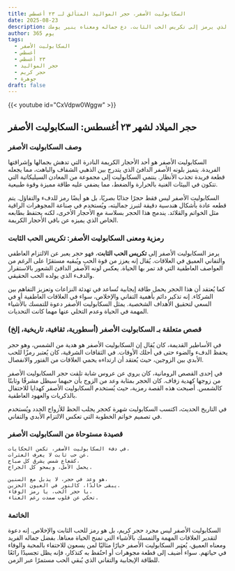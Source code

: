 ```yaml
---
title: السكابوليت الأصفر، حجر المواليد المتألق لـ ٢٣ أغسطس
date: 2025-08-23
description: اشعر بأهمية السكابوليت الأصفر، حجر المواليد لـ ٢٣ أغسطس الذي يرمز إلى تكريس الحب الثابت. دع جماله ومعناه ينير يومك.
author: 365 يوم
tags:
  - السكابوليت الأصفر
  - أغسطس
  - ٢٣ أغسطس
  - حجر المواليد
  - حجر كريم
  - جوهرة
draft: false
---
```


{{< youtube id="CxVdpw0Wggw" >}}

## حجر الميلاد لشهر ٢٣ أغسطس: السكابوليت الأصفر

### وصف السكابوليت الأصفر

السكابوليت الأصفر هو أحد الأحجار الكريمة النادرة التي تدهش بجمالها وإشراقتها الفريدة. يتميز بلونه الأصفر الدافئ الذي يتدرج بين الذهبي الشفاف والباهت، مما يجعله قطعة فريدة تجذب الأنظار. ينتمي السكابوليت إلى مجموعة من المعادن السيليكاتية التي تتكون في البيئات الغنية بالحرارة والضغط، مما يضفي عليه طاقة مميزة وقوة طبيعية.

السكابوليت الأصفر ليس فقط حجرًا جذابًا بصريًا، بل هو أيضًا رمز للدفء والتفاؤل. يتم قطعه عادة بأشكال هندسية دقيقة لتبرز جماليته، ويُستخدم في صناعة المجوهرات الراقية مثل الخواتم والقلائد. يندمج هذا الحجر بسلاسة مع الأحجار الأخرى، لكنه يحتفظ بطابعه الخاص الذي يميزه عن باقي الأحجار الكريمة.

### رمزية ومعنى السكابوليت الأصفر: تكريس الحب الثابت

يرمز السكابوليت الأصفر إلى **تكريس الحب الثابت**، فهو حجر يعبر عن الالتزام العاطفي والتفاني العميق في العلاقات. يُقال إنه يعزز من قوة الحب ويُبقيه مستقرًا على الرغم من العواصف العاطفية التي قد تمر بها الحياة. يعكس لونه الأصفر الدافئ الشعور بالاستقرار والدفء الذي يولده الحب الحقيقي.

كما يُعتقد أن هذا الحجر يحمل طاقة إيجابية تُساعد في تهدئة النزاعات وتعزيز التفاهم بين الشركاء. إنه تذكير دائم بأهمية التفاني والإخلاص، سواء في العلاقات العاطفية أو في السعي لتحقيق الأهداف الشخصية. يمثل السكابوليت الأصفر دعوة للتمسك بالأشياء المهمة في الحياة وعدم التخلي عنها مهما كانت التحديات.

### قصص متعلقة بـ السكابوليت الأصفر (أسطورية، ثقافية، تاريخية، إلخ)

في الأساطير القديمة، كان يُقال إن السكابوليت الأصفر هو هدية من الشمس، وهو حجر يحفظ الدفء والضوء حتى في أحلك الأوقات. في الثقافات الشرقية، كان يُعتبر رمزًا للحب الأبدي بين الزوجين، حيث يُعتقد أن ارتداءه يحمي العلاقات من الفتور والانفصال.

في إحدى القصص الرومانية، كان يروي عن عروس شابة تلقت حجر السكابوليت الأصفر من زوجها كهدية زفاف. كان الحجر بمثابة وعد من الزوج بأن حبهما سيظل مشرقًا وثابتًا كالشمس. أصبحت هذه القصة رمزية، حيث يُستخدم السكابوليت الأصفر كهدايا للاحتفال بالذكريات والعهود العاطفية.

في التاريخ الحديث، اكتسب السكابوليت شهرة كحجر يجلب الحظ للأزواج الجدد ويُستخدم في تصميم خواتم الخطوبة التي تعكس الالتزام الأبدي والتفاني.

### قصيدة مستوحاة من السكابوليت الأصفر

```
في دفء السكابوليت الأصفر، تكمن الحكايات،  
عن حب ثابت لا يعرف العثرات.  
كشعاع شمس يشرق كل صباح،  
يحمل الأمل، ويمحو كل الجراح.

هو وعد في حجر، لا يذبل مع السنين،  
يبقى خالدًا، كالنور في العيون الحزين.  
يا حجر الحب، يا رمز الوفاء،  
تحكي عن قلوب صمدت رغم العناء.
```

### الخاتمة

السكابوليت الأصفر ليس مجرد حجر كريم، بل هو رمز للحب الثابت والإخلاص. إنه دعوة لتقدير العلاقات المهمة والتمسك بالأشياء التي تمنح الحياة معناها. بفضل جماله الفريد ومعناه العميق، يُعتبر السكابوليت الأصفر خيارًا مثاليًا لمن يسعون للاحتفاء بالمحبة والوفاء في حياتهم. سواء أُضيف إلى قطعة مجوهرات أو احتُفظ به كتذكار، فإنه يظل تجسيدًا رائعًا للطاقة الإيجابية والتفاني الذي يُبقي الحب مستمرًا عبر الزمن.